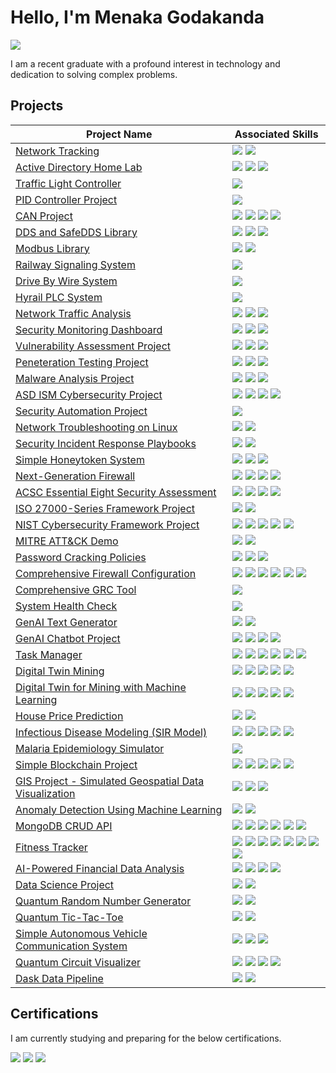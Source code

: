 # Hello, I'm Menaka Godakanda
<a href="https://linkedin.com/in/menaka-godakanda-6988b7157"><img src="https://img.shields.io/badge/-LinkedIn-0072b1?&style=for-the-badge&logo=linkedin&logoColor=white"/></a>

I am a recent graduate with a profound interest in technology and dedication to solving complex problems.


## Projects
| Project Name          | Associated Skills    |
|----------------|-----------------------|
| <a href="https://github.com/MenakaGodakanda/network-tracking">Network Tracking</a> | <img src="https://img.shields.io/badge/-Wireshark-1679A7?&style-for-the-badge&logo=Wireshark&logoColor=white"/> <img src="https://img.shields.io/badge/-Python-3572A5?&style-for-the-badge&logo=Python&logoColor=white"/>|
| <a href="https://github.com/MenakaGodakanda/Home-lab-active-directory">Active Directory Home Lab</a> | <img src="https://img.shields.io/badge/-Oracle_Virtualbox-00A4EF?&style-for-the-badge&logo=Oracle&logoColor=white"/> <img src="https://img.shields.io/badge/-Windows_Server-0078D7?&style-for-the-badge&logo=Windows&logoColor=white"/> <img src="https://img.shields.io/badge/-Powershell-5391FE?&style-for-the-badge&logo=Accenture&logoColor=white"/>|
| <a href="https://github.com/MenakaGodakanda/TrafficLightController">Traffic Light Controller</a> | <img src="https://img.shields.io/badge/-C Programming-A8B9CC?&style-for-the-badge&logo=C&logoColor=white"/>|
| <a href="https://github.com/MenakaGodakanda/PIDControllerProject">PID Controller Project</a> | <img src="https://img.shields.io/badge/-C++-00599C?&style-for-the-badge&logo=cplusplus&logoColor=white"/>|
| <a href="https://github.com/MenakaGodakanda/can_project">CAN Project</a> | <img src="https://img.shields.io/badge/-C Programming-A8B9CC?&style-for-the-badge&logo=C&logoColor=white"/> <img src="https://img.shields.io/badge/-C++-00599C?&style-for-the-badge&logo=cplusplus&logoColor=white"/> <img src="https://img.shields.io/badge/-CANopen-008C4A?&style-for-the-badge&logo=iMessage&logoColor=white"/> <img src="https://img.shields.io/badge/-CAN J1939-FF6600?&style-for-the-badge&logo=iMessage&logoColor=white"/>|
| <a href="https://github.com/MenakaGodakanda/dds_project">DDS and SafeDDS Library</a> | <img src="https://img.shields.io/badge/-C++-00599C?&style-for-the-badge&logo=cplusplus&logoColor=white"/> <img src="https://img.shields.io/badge/-DDS-0071BC?&style-for-the-badge&logo=iMessage&logoColor=white"/> <img src="https://img.shields.io/badge/-Safe DDS-FFCC00?&style-for-the-badge&logo=iMessage&logoColor=white"/>|
| <a href="https://github.com/MenakaGodakanda/modbus-library">Modbus Library</a> | <img src="https://img.shields.io/badge/-C++-00599C?&style-for-the-badge&logo=cplusplus&logoColor=white"/> <img src="https://img.shields.io/badge/-Modbus-00539F?&style-for-the-badge&logo=iMessage&logoColor=white"/>|
| <a href="https://github.com/MenakaGodakanda/railway_signaling_system">Railway Signaling System</a> | <img src="https://img.shields.io/badge/-C++-00599C?&style-for-the-badge&logo=cplusplus&logoColor=white"/>|
| <a href="https://github.com/MenakaGodakanda/drive_by_wire">Drive By Wire System</a> | <img src="https://img.shields.io/badge/-C++-00599C?&style-for-the-badge&logo=cplusplus&logoColor=white"/>|
| <a href="https://github.com/MenakaGodakanda/hyrail-plc-project">Hyrail PLC System</a> | <img src="https://img.shields.io/badge/-C Programming-A8B9CC?&style-for-the-badge&logo=C&logoColor=white"/>|
| <a href="https://github.com/MenakaGodakanda/NetworkTrafficAnalysis">Network Traffic Analysis</a> | <img src="https://img.shields.io/badge/-Tshark-005F73?&style-for-the-badge&logo=Wireshark&logoColor=white"/> <img src="https://img.shields.io/badge/-Zeek-9E2A2B?&style-for-the-badge&logo=Zotero&logoColor=white"/> <img src="https://img.shields.io/badge/-Python-3572A5?&style-for-the-badge&logo=Python&logoColor=white"/>|
| <a href="https://github.com/MenakaGodakanda/security-monitoring-dashboard">Security Monitoring Dashboard</a> | <img src="https://img.shields.io/badge/-Docker-2496ED?&style-for-the-badge&logo=Docker&logoColor=white"/> <img src="https://img.shields.io/badge/-ELK Stack-005571?&style-for-the-badge&logo=Elastic&logoColor=white"/> <img src="https://img.shields.io/badge/-Shell-4EAA25?&style-for-the-badge&logo=GNU-Bash&logoColor=white"/>
| <a href="https://github.com/MenakaGodakanda/vulnerability-assessment">Vulnerability Assessment Project</a> | <img src="https://img.shields.io/badge/-Docker-2496ED?&style-for-the-badge&logo=Docker&logoColor=white"/> <img src="https://img.shields.io/badge/-OpenVAS-339933?&style-for-the-badge&logo=OpenStreetMap&logoColor=white"/> <img src="https://img.shields.io/badge/-Metasploitable-2596CD?&style-for-the-badge&logo=Metasploit&logoColor=white"/>
| <a href="https://github.com/MenakaGodakanda/PenetrationTestingProject">Peneteration Testing Project</a> | <img src="https://img.shields.io/badge/-Kali Linux-557C94?&style-for-the-badge&logo=Kali-Linux&logoColor=white"/> <img src="https://img.shields.io/badge/-Metasploitable-2596CD?&style-for-the-badge&logo=Metasploit&logoColor=white"/> <img src="https://img.shields.io/badge/-Nmap-002F5B?&style-for-the-badge&logo=ApacheCassandra&logoColor=white"/>
| <a href="https://github.com/MenakaGodakanda/malware-analysis">Malware Analysis Project</a> | <img src="https://img.shields.io/badge/-Python-3572A5?&style-for-the-badge&logo=python&logoColor=white"/> <img src="https://img.shields.io/badge/-PEfile-007ACC?&style-for-the-badge&logo=python&logoColor=white"/> <img src="https://img.shields.io/badge/-Radare2-B20000?&style-for-the-badge&logo=resend&logoColor=white"/>
| <a href="https://github.com/MenakaGodakanda/ASD_ISM_Project">ASD ISM Cybersecurity Project</a> | <img src="https://img.shields.io/badge/-Nmap-002F5B?&style-for-the-badge&logo=ApacheCassandra&logoColor=white"/> <img src="https://img.shields.io/badge/-Lynis-E20612?&style-for-the-badge&logo=GNOME-Terminal&logoColor=white"/> <img src="https://img.shields.io/badge/-Shell-4EAA25?&style-for-the-badge&logo=GNU-Bash&logoColor=white"/> <img src="https://img.shields.io/badge/-ASD ISM-29F1FB?&style-for-the-badge&logo=Framework&logoColor=white"/>
| <a href="https://github.com/MenakaGodakanda/security-automation">Security Automation Project</a> | <img src="https://img.shields.io/badge/-Python-3572A5?&style-for-the-badge&logo=python&logoColor=white"/>
| <a href="https://github.com/MenakaGodakanda/network-troubleshooting-linux">Network Troubleshooting on Linux</a> | <img src="https://img.shields.io/badge/-Shell-4EAA25?&style-for-the-badge&logo=GNU-Bash&logoColor=white"/> <img src="https://img.shields.io/badge/-OSI Layers-1F6B75?&style-for-the-badge&logo=Openlayers&logoColor=white"/>
| <a href="https://github.com/MenakaGodakanda/Security-Incident-Response-Playbooks">Security Incident Response Playbooks</a> | <img src="https://img.shields.io/badge/-Ansible-EE0000?&style-for-the-badge&logo=Ansible&logoColor=white"/> <img src="https://img.shields.io/badge/-Python-3572A5?&style-for-the-badge&logo=python&logoColor=white"/>
| <a href="https://github.com/MenakaGodakanda/simple_honeytoken_system">Simple Honeytoken System</a> | <img src="https://img.shields.io/badge/-Python-3572A5?&style-for-the-badge&logo=python&logoColor=white"/> <img src="https://img.shields.io/badge/-HTML-E34F26?&style-for-the-badge&logo=HTML5&logoColor=white"/> <img src="https://img.shields.io/badge/-Flask-29B5E8?&style-for-the-badge&logo=Flask&logoColor=white"/>
| <a href="https://github.com/MenakaGodakanda/NGFW">Next-Generation Firewall</a> | <img src="https://img.shields.io/badge/-Scapy-85EA2D?&style-for-the-badge&logo=Stripe&logoColor=white"/> <img src="https://img.shields.io/badge/-Iptables-FF5B49?&style-for-the-badge&logo=Fireship&logoColor=white"/> <img src="https://img.shields.io/badge/-Python-3572A5?&style-for-the-badge&logo=python&logoColor=white"/> <img src="https://img.shields.io/badge/-Shell-4EAA25?&style-for-the-badge&logo=GNU-Bash&logoColor=white"/>
| <a href="https://github.com/MenakaGodakanda/acsc-essential-eight-assessment">ACSC Essential Eight Security Assessment</a> | <img src="https://img.shields.io/badge/-Shell-4EAA25?&style-for-the-badge&logo=GNU-Bash&logoColor=white"/> <img src="https://img.shields.io/badge/-Lynis-E20612?&style-for-the-badge&logo=GNOME-Terminal&logoColor=white"/> <img src="https://img.shields.io/badge/-AppArmor-F74843?&style-for-the-badge&logo=Radar&logoColor=white"/> <img src="https://img.shields.io/badge/-ACSC Essential Eight-29F1FB?&style-for-the-badge&logo=Framework&logoColor=white"/>
| <a href="https://github.com/MenakaGodakanda/iso27000-framework">ISO 27000-Series Framework Project</a> | <img src="https://img.shields.io/badge/-Python-3572A5?&style-for-the-badge&logo=python&logoColor=white"/> <img src="https://img.shields.io/badge/-ISO 27000 Series-29F1FB?&style-for-the-badge&logo=Framework&logoColor=white"/>
| <a href="https://github.com/MenakaGodakanda/NIST_CSF_Project">NIST Cybersecurity Framework Project</a> | <img src="https://img.shields.io/badge/-Python-3572A5?&style-for-the-badge&logo=python&logoColor=white"/> <img src="https://img.shields.io/badge/-Nmap-002F5B?&style-for-the-badge&logo=ApacheCassandra&logoColor=white"/> <img src="https://img.shields.io/badge/-Snort-F6A7AA?&style-for-the-badge&logo=Snort&logoColor=white"/> <img src="https://img.shields.io/badge/-Iptables-FF5B49?&style-for-the-badge&logo=Fireship&logoColor=white"/> <img src="https://img.shields.io/badge/-NIST CSF-29F1FB?&style-for-the-badge&logo=Framework&logoColor=white"/>
| <a href="https://github.com/MenakaGodakanda/mitre-attack-demo">MITRE ATT&CK Demo</a> | <img src="https://img.shields.io/badge/-Python-3572A5?&style-for-the-badge&logo=python&logoColor=white"/> <img src="https://img.shields.io/badge/-MITRE ATT&CK-29F1FB?&style-for-the-badge&logo=Framework&logoColor=white"/>
| <a href="https://github.com/MenakaGodakanda/password-cracking-policies">Password Cracking Policies</a> | <img src="https://img.shields.io/badge/-Python-3572A5?&style-for-the-badge&logo=python&logoColor=white"/> <img src="https://img.shields.io/badge/-John the Ripper-EE0000?&style-for-the-badge&logo=Cyberdefenders&logoColor=white"/> <img src="https://img.shields.io/badge/-Hashcat-000000?&style-for-the-badge&logo=Github&logoColor=white"/>
| <a href="https://github.com/MenakaGodakanda/firewall-configuration">Comprehensive Firewall Configuration</a> | <img src="https://img.shields.io/badge/-Shell-4EAA25?&style-for-the-badge&logo=GNU-Bash&logoColor=white"/> <img src="https://img.shields.io/badge/-UFW-FF5B49?&style-for-the-badge&logo=Fireship&logoColor=white"/> <img src="https://img.shields.io/badge/-ClamAV-FF0000?&style-for-the-badge&logo=openbugbounty&logoColor=white"/> <img src="https://img.shields.io/badge/-Snort-F6A7AA?&style-for-the-badge&logo=Snort&logoColor=white"/> <img src="https://img.shields.io/badge/-Suricata-FF6A00?&style-for-the-badge&logo=protocolsdotio&logoColor=white"/> <img src="https://img.shields.io/badge/-Squid-23C8D2?&style-for-the-badge&logo=chainguard&logoColor=white"/>
| <a href="https://github.com/MenakaGodakanda/GRC-Cybersecurity">Comprehensive GRC Tool</a> | <img src="https://img.shields.io/badge/-Python-3572A5?&style-for-the-badge&logo=python&logoColor=white"/>
| <a href="https://github.com/MenakaGodakanda/SystemHealthCheck">System Health Check</a> | <img src="https://img.shields.io/badge/-Powershell-5391FE?&style-for-the-badge&logo=Accenture&logoColor=white"/>
| <a href="https://github.com/MenakaGodakanda/genai-text-generator">GenAI Text Generator</a> | <img src="https://img.shields.io/badge/-OpenAI-412991?&style-for-the-badge&logo=openai&logoColor=white"/> <img src="https://img.shields.io/badge/-Python-3572A5?&style-for-the-badge&logo=python&logoColor=white"/>
| <a href="https://github.com/MenakaGodakanda/chatbot">GenAI Chatbot Project</a> | <img src="https://img.shields.io/badge/-OpenAI-412991?&style-for-the-badge&logo=openai&logoColor=white"/> <img src="https://img.shields.io/badge/-Python-3572A5?&style-for-the-badge&logo=python&logoColor=white"/> <img src="https://img.shields.io/badge/-Flask-29B5E8?&style-for-the-badge&logo=Flask&logoColor=white"/> <img src="https://img.shields.io/badge/-HTML-E34F26?&style-for-the-badge&logo=HTML5&logoColor=white"/>
| <a href="https://github.com/MenakaGodakanda/task-manager">Task Manager</a> | <img src="https://img.shields.io/badge/-React-61DAFB?&style-for-the-badge&logo=react&logoColor=white"/> <img src="https://img.shields.io/badge/-Node.js-5FA04E?&style-for-the-badge&logo=node.js&logoColor=white"/> <img src="https://img.shields.io/badge/-npm-CB3837?&style-for-the-badge&logo=npm&logoColor=white"/> <img src="https://img.shields.io/badge/-Vite-646CFF?&style-for-the-badge&logo=vite&logoColor=white"/> <img src="https://img.shields.io/badge/-HTML-E34F26?&style-for-the-badge&logo=HTML5&logoColor=white"/> <img src="https://img.shields.io/badge/-CSS-663399?&style-for-the-badge&logo=css&logoColor=white"/>
| <a href="https://github.com/MenakaGodakanda/digital-twin-mining">Digital Twin Mining</a> | <img src="https://img.shields.io/badge/-Python-3572A5?&style-for-the-badge&logo=python&logoColor=white"/> <img src="https://img.shields.io/badge/-Flask-29B5E8?&style-for-the-badge&logo=Flask&logoColor=white"/> <img src="https://img.shields.io/badge/-HTML-E34F26?&style-for-the-badge&logo=HTML5&logoColor=white"/> <img src="https://img.shields.io/badge/-JavaScript-F7DF1E?&style-for-the-badge&logo=Javascript&logoColor=white"/> <img src="https://img.shields.io/badge/-Sqlite-003B57?&style-for-the-badge&logo=SQLite&logoColor=white"/>
| <a href="https://github.com/MenakaGodakanda/mining-digital-twin">Digital Twin for Mining with Machine Learning</a> | <img src="https://img.shields.io/badge/-Python-3572A5?&style-for-the-badge&logo=python&logoColor=white"/> <img src="https://img.shields.io/badge/-Pandas-150458?&style-for-the-badge&logo=pandas&logoColor=white"/> <img src="https://img.shields.io/badge/-NumPy-013243?&style-for-the-badge&logo=numpy&logoColor=white"/> <img src="https://img.shields.io/badge/-Scikit learn-F7931E?&style-for-the-badge&logo=scikit-learn&logoColor=white"/> <img src="https://img.shields.io/badge/-Plotly-3F4F75?&style-for-the-badge&logo=plotly&logoColor=white"/>
| <a href="https://github.com/MenakaGodakanda/house_price_prediction">House Price Prediction</a> | <img src="https://img.shields.io/badge/-Python-3572A5?&style-for-the-badge&logo=python&logoColor=white"/>  <img src="https://img.shields.io/badge/-jupyter-F37626?&style-for-the-badge&logo=jupyter&logoColor=white"/>
| <a href="https://github.com/MenakaGodakanda/infectious-disease-models">Infectious Disease Modeling (SIR Model)</a> | <img src="https://img.shields.io/badge/-Python-3572A5?&style-for-the-badge&logo=python&logoColor=white"/> <img src="https://img.shields.io/badge/-C++-00599C?&style-for-the-badge&logo=cplusplus&logoColor=white"/> <img src="https://img.shields.io/badge/-JavaScript-F7DF1E?&style-for-the-badge&logo=Javascript&logoColor=white"/> <img src="https://img.shields.io/badge/-R-276DC3?&style-for-the-badge&logo=R&logoColor=white"/> <img src="https://img.shields.io/badge/-Java-000000?&style-for-the-badge&logo=openjdk&logoColor=white"/>
| <a href="https://github.com/MenakaGodakanda/malaria-simulator">Malaria Epidemiology Simulator</a> | <img src="https://img.shields.io/badge/-Python-3572A5?&style-for-the-badge&logo=python&logoColor=white"/>
| <a href="https://github.com/MenakaGodakanda/blockchain-project">Simple Blockchain Project</a> | <img src="https://img.shields.io/badge/-Python-3572A5?&style-for-the-badge&logo=python&logoColor=white"/> <img src="https://img.shields.io/badge/-Flask-29B5E8?&style-for-the-badge&logo=Flask&logoColor=white"/> <img src="https://img.shields.io/badge/-HTML-E34F26?&style-for-the-badge&logo=HTML5&logoColor=white"/> <img src="https://img.shields.io/badge/-JavaScript-F7DF1E?&style-for-the-badge&logo=Javascript&logoColor=white"/> <img src="https://img.shields.io/badge/-Jinja-B41717?&style-for-the-badge&logo=Jinja&logoColor=white"/>
| <a href="https://github.com/MenakaGodakanda/GIS_Project">GIS Project - Simulated Geospatial Data Visualization</a> | <img src="https://img.shields.io/badge/-Python-3572A5?&style-for-the-badge&logo=python&logoColor=white"/> <img src="https://img.shields.io/badge/-GeoPandas-139C5A?&style-for-the-badge&logo=geopandas&logoColor=white"/> <img src="https://img.shields.io/badge/-Folium-77B829?&style-for-the-badge&logo=folium&logoColor=white"/>
| <a href="https://github.com/MenakaGodakanda/anomaly-detection-project">Anomaly Detection Using Machine Learning</a> | <img src="https://img.shields.io/badge/-Python-3572A5?&style-for-the-badge&logo=python&logoColor=white"/> <img src="https://img.shields.io/badge/-jupyter-F37626?&style-for-the-badge&logo=jupyter&logoColor=white"/>
| <a href="https://github.com/MenakaGodakanda/mongodb_project">MongoDB CRUD API</a> | <img src="https://img.shields.io/badge/-MongoDB-47A248?&style-for-the-badge&logo=mongodb&logoColor=white"/> <img src="https://img.shields.io/badge/-Node.js-5FA04E?&style-for-the-badge&logo=node.js&logoColor=white"/> <img src="https://img.shields.io/badge/-npm-CB3837?&style-for-the-badge&logo=npm&logoColor=white"/> <img src="https://img.shields.io/badge/-Express.js-000000?&style-for-the-badge&logo=express&logoColor=white"/> <img src="https://img.shields.io/badge/-Mongoose-880000?&style-for-the-badge&logo=mongoose&logoColor=white"/> <img src="https://img.shields.io/badge/-Postman-FF6C37?&style-for-the-badge&logo=postman&logoColor=white"/>
| <a href="https://github.com/MenakaGodakanda/fitness-tracker">Fitness Tracker</a> | <img src="https://img.shields.io/badge/-TypeScript-3178C6?&style-for-the-badge&logo=typescript&logoColor=white"/> <img src="https://img.shields.io/badge/-React-61DAFB?&style-for-the-badge&logo=react&logoColor=white"/> <img src="https://img.shields.io/badge/-Node.js-5FA04E?&style-for-the-badge&logo=node.js&logoColor=white"/> <img src="https://img.shields.io/badge/-npm-CB3837?&style-for-the-badge&logo=npm&logoColor=white"/> <img src="https://img.shields.io/badge/-Vite-646CFF?&style-for-the-badge&logo=vite&logoColor=white"/> <img src="https://img.shields.io/badge/-Axios-5A29E4?&style-for-the-badge&logo=axios&logoColor=white"/> <img src="https://img.shields.io/badge/-HTML-E34F26?&style-for-the-badge&logo=HTML5&logoColor=white"/> <img src="https://img.shields.io/badge/-CSS-663399?&style-for-the-badge&logo=css&logoColor=white"/>
| <a href="https://github.com/MenakaGodakanda/financial-analysis">AI-Powered Financial Data Analysis</a> | <img src="https://img.shields.io/badge/-Python-3572A5?&style-for-the-badge&logo=python&logoColor=white"/> <img src="https://img.shields.io/badge/-jupyter-F37626?&style-for-the-badge&logo=jupyter&logoColor=white"/> <img src="https://img.shields.io/badge/-Flask-29B5E8?&style-for-the-badge&logo=Flask&logoColor=white"/> <img src="https://img.shields.io/badge/-Pandas-150458?&style-for-the-badge&logo=pandas&logoColor=white"/>
| <a href="https://github.com/MenakaGodakanda/data-science-project">Data Science Project</a> | <img src="https://img.shields.io/badge/-Python-3572A5?&style-for-the-badge&logo=python&logoColor=white"/> <img src="https://img.shields.io/badge/-jupyter-F37626?&style-for-the-badge&logo=jupyter&logoColor=white"/>
| <a href="https://github.com/MenakaGodakanda/quantum_rng">Quantum Random Number Generator</a> | <img src="https://img.shields.io/badge/-Python-3572A5?&style-for-the-badge&logo=python&logoColor=white"/> <img src="https://img.shields.io/badge/-Qiskit-6929C4?&style-for-the-badge&logo=qiskit&logoColor=white"/>
| <a href="https://github.com/MenakaGodakanda/QuantumTicTacToe">Quantum Tic-Tac-Toe</a> | <img src="https://img.shields.io/badge/-Python-3572A5?&style-for-the-badge&logo=python&logoColor=white"/> <img src="https://img.shields.io/badge/-Qiskit-6929C4?&style-for-the-badge&logo=qiskit&logoColor=white"/>
| <a href="https://github.com/MenakaGodakanda/Autonomous-Vehicle-Communication">Simple Autonomous Vehicle Communication System</a> | <img src="https://img.shields.io/badge/-C++-00599C?&style-for-the-badge&logo=cplusplus&logoColor=white"/> <img src="https://img.shields.io/badge/-Python-3572A5?&style-for-the-badge&logo=python&logoColor=white"/> <img src="https://img.shields.io/badge/-CAN Protocol-FF6600?&style-for-the-badge&logo=iMessage&logoColor=white"/>
| <a href="https://github.com/MenakaGodakanda/quantum-circuit-visualizer">Quantum Circuit Visualizer</a> | <img src="https://img.shields.io/badge/-Python-3572A5?&style-for-the-badge&logo=python&logoColor=white"/> <img src="https://img.shields.io/badge/-Qiskit-6929C4?&style-for-the-badge&logo=qiskit&logoColor=white"/> <img src="https://img.shields.io/badge/-Flask-29B5E8?&style-for-the-badge&logo=Flask&logoColor=white"/> <img src="https://img.shields.io/badge/-HTML-E34F26?&style-for-the-badge&logo=HTML5&logoColor=white"/>
| <a href="https://github.com/MenakaGodakanda/dask_data_pipeline">Dask Data Pipeline</a> | <img src="https://img.shields.io/badge/-Python-3572A5?&style-for-the-badge&logo=python&logoColor=white"/> <img src="https://img.shields.io/badge/-Dask-FC6E6B?&style-for-the-badge&logo=dask&logoColor=white"/>




## Certifications

I am currently studying and preparing for the below certifications.
<div>
  <img src="https://img.shields.io/badge/-CISSP-0052CC?&style-for-the-badge&logo=ISC2&logoColor=white"/>
  <img src="https://img.shields.io/badge/-Security+-FF0000?&style-for-the-badge&logo=CompTIA&logoColor=white"/>
  <img src="https://img.shields.io/badge/-CCNA-007ACC?&style-for-the-badge&logo=Cisco&logoColor=white"/>
</div>

<!---
MenakaGodakanda/MenakaGodakanda is a ✨ special ✨ repository because its `README.md` (this file) appears on your GitHub profile.
You can click the Preview link to take a look at your changes.
--->

